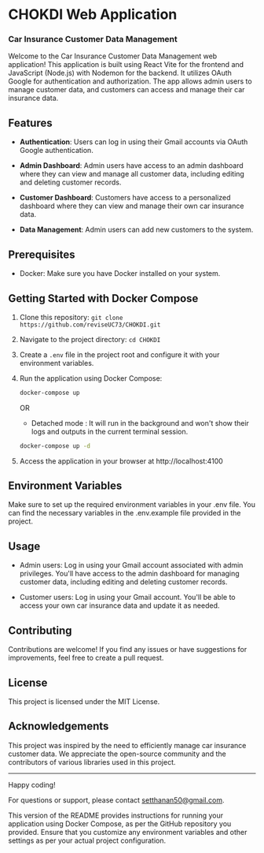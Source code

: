 
# CHOKDI Web Application 
### Car Insurance Customer Data Management 

Welcome to the Car Insurance Customer Data Management web application! This application is built using React Vite for the frontend and JavaScript (Node.js) with Nodemon for the backend. It utilizes OAuth Google for authentication and authorization. The app allows admin users to manage customer data, and customers can access and manage their car insurance data.

## Features

- **Authentication**: Users can log in using their Gmail accounts via OAuth Google authentication.

- **Admin Dashboard**: Admin users have access to an admin dashboard where they can view and manage all customer data, including editing and deleting customer records.

- **Customer Dashboard**: Customers have access to a personalized dashboard where they can view and manage their own car insurance data.

- **Data Management**: Admin users can add new customers to the system.

## Prerequisites

- Docker: Make sure you have Docker installed on your system.

## Getting Started with Docker Compose

1. Clone this repository: `git clone https://github.com/reviseUC73/CHOKDI.git`

2. Navigate to the project directory: `cd CHOKDI`

3. Create a `.env` file in the project root and configure it with your environment variables.

4. Run the application using Docker Compose:

   ```bash
   docker-compose up
   ```
   
   OR
   
   - Detached mode : It will run in the background and won't show their logs and outputs in the current terminal session.


    ```bash
   docker-compose up -d
    ```

5. Access the application in your browser at http://localhost:4100
## Environment Variables
Make sure to set up the required environment variables in your .env file. You can find the necessary variables in the .env.example file provided in the project.

## Usage
- Admin users: Log in using your Gmail account associated with admin privileges. You'll have access to the admin dashboard for managing customer data, including editing and deleting customer records.

- Customer users: Log in using your Gmail account. You'll be able to access your own car insurance data and update it as needed.

## Contributing
Contributions are welcome! If you find any issues or have suggestions for improvements, feel free to create a pull request.

## License
This project is licensed under the MIT License.

## Acknowledgements
This project was inspired by the need to efficiently manage car insurance customer data.
We appreciate the open-source community and the contributors of various libraries used in this project.



---
Happy coding!

For questions or support, please contact [setthanan50@gmail.com](mailto:setthanan50@gmail.com).

This version of the README provides instructions for running your application using Docker Compose, as per the GitHub repository you provided. Ensure that you customize any environment variables and other settings as per your actual project configuration.
